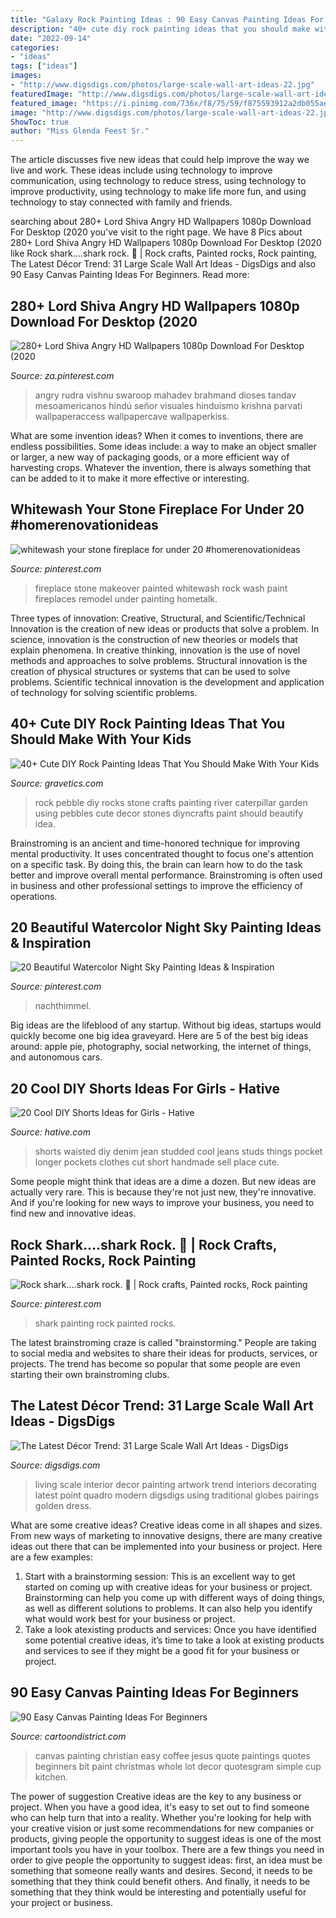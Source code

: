 ```yaml
---
title: "Galaxy Rock Painting Ideas : 90 Easy Canvas Painting Ideas For Beginners"
description: "40+ cute diy rock painting ideas that you should make with your kids"
date: "2022-09-14"
categories:
- "ideas"
tags: ["ideas"]
images:
- "http://www.digsdigs.com/photos/large-scale-wall-art-ideas-22.jpg"
featuredImage: "http://www.digsdigs.com/photos/large-scale-wall-art-ideas-22.jpg"
featured_image: "https://i.pinimg.com/736x/f8/75/59/f875593912a2db055aebd6bb666a748b.jpg"
image: "http://www.digsdigs.com/photos/large-scale-wall-art-ideas-22.jpg"
ShowToc: true
author: "Miss Glenda Feest Sr."
---
```



The article discusses five new ideas that could help improve the way we live and work. These ideas include using technology to improve communication, using technology to reduce stress, using technology to improve productivity, using technology to make life more fun, and using technology to stay connected with family and friends.

	

		
searching about 280+ Lord Shiva Angry HD Wallpapers 1080p Download For Desktop (2020 you've visit to the right page. We have 8 Pics about 280+ Lord Shiva Angry HD Wallpapers 1080p Download For Desktop (2020 like Rock shark....shark rock. 🎸 | Rock crafts, Painted rocks, Rock painting, The Latest Décor Trend: 31 Large Scale Wall Art Ideas - DigsDigs and also 90 Easy Canvas Painting Ideas For Beginners. Read more:
		
    
## 280+ Lord Shiva Angry HD Wallpapers 1080p Download For Desktop (2020

<img loading=lazy src="https://i.pinimg.com/736x/09/2f/66/092f66ff82bbaf86c80860d6abf67331.jpg" onerror="this.onerror=null;this.src='https://tse2.mm.bing.net/th?id=OIP.5Lo-VtsDCI-UaUfr7PMuDQHaNK&amp;pid=15.1';" alt="280+ Lord Shiva Angry HD Wallpapers 1080p Download For Desktop (2020">

_Source: za.pinterest.com_

>angry rudra vishnu swaroop mahadev brahmand dioses tandav mesoamericanos hindú señor visuales hinduismo krishna parvati wallpaperaccess wallpapercave wallpaperkiss. 

	

What are some invention ideas?
When it comes to inventions, there are endless possibilities. Some ideas include: a way to make an object smaller or larger, a new way of packaging goods, or a more efficient way of harvesting crops. Whatever the invention, there is always something that can be added to it to make it more effective or interesting.

    
## Whitewash Your Stone Fireplace For Under 20 #homerenovationideas

<img loading=lazy src="https://i.pinimg.com/736x/21/9a/a9/219aa95c70e009c4ac2ea68bc3890556.jpg" onerror="this.onerror=null;this.src='https://tse1.mm.bing.net/th?id=OIP.-QPuXUDqLtNcQScJZPgSHgAAAA&amp;pid=15.1';" alt="whitewash your stone fireplace for under 20 #homerenovationideas">

_Source: pinterest.com_

>fireplace stone makeover painted whitewash rock wash paint fireplaces remodel under painting hometalk. 

	

Three types of innovation: Creative, Structural, and Scientific/Technical
Innovation is the creation of new ideas or products that solve a problem. In science, innovation is the construction of new theories or models that explain phenomena. In creative thinking, innovation is the use of novel methods and approaches to solve problems. Structural innovation is the creation of physical structures or systems that can be used to solve problems. Scientific technical innovation is the development and application of technology for solving scientific problems.

    
## 40+ Cute DIY Rock Painting Ideas That You Should Make With Your Kids

<img loading=lazy src="https://www.gravetics.com/wp-content/uploads/2017/08/Rock-Caterpillar.jpg" onerror="this.onerror=null;this.src='https://tse3.mm.bing.net/th?id=OIP.qngsfwwdRc187osY3WiS_gHaNo&amp;pid=15.1';" alt="40+ Cute DIY Rock Painting Ideas That You Should Make With Your Kids">

_Source: gravetics.com_

>rock pebble diy rocks stone crafts painting river caterpillar garden using pebbles cute decor stones diyncrafts paint should beautify idea. 

	

Brainstroming is an ancient and time-honored technique for improving mental productivity. It uses concentrated thought to focus one's attention on a specific task. By doing this, the brain can learn how to do the task better and improve overall mental performance. Brainstroming is often used in business and other professional settings to improve the efficiency of operations.

    
## 20 Beautiful Watercolor Night Sky Painting Ideas &amp; Inspiration

<img loading=lazy src="https://i.pinimg.com/736x/f8/75/59/f875593912a2db055aebd6bb666a748b.jpg" onerror="this.onerror=null;this.src='https://tse1.mm.bing.net/th?id=OIP.6MybFF4o0xhPWt8lJfTifgHaKe&amp;pid=15.1';" alt="20 Beautiful Watercolor Night Sky Painting Ideas &amp; Inspiration">

_Source: pinterest.com_

>nachthimmel. 

	

Big ideas are the lifeblood of any startup. Without big ideas, startups would quickly become one big idea graveyard. Here are 5 of the best big ideas around: apple pie, photography, social networking, the internet of things, and autonomous cars.

    
## 20 Cool DIY Shorts Ideas For Girls - Hative

<img loading=lazy src="https://hative.com/wp-content/uploads/2015/01/diy-shorts-ideas/6-studded-shorts.jpg" onerror="this.onerror=null;this.src='https://tse1.mm.bing.net/th?id=OIP.JyMMZcfxKqDM6bCZ5YJPCQHaLH&amp;pid=15.1';" alt="20 Cool DIY Shorts Ideas for Girls - Hative">

_Source: hative.com_

>shorts waisted diy denim jean studded cool jeans studs things pocket longer pockets clothes cut short handmade sell place cute. 

	

Some people might think that ideas are a dime a dozen. But new ideas are actually very rare. This is because they're not just new, they're innovative. And if you're looking for new ways to improve your business, you need to find new and innovative ideas.

    
## Rock Shark....shark Rock. 🎸 | Rock Crafts, Painted Rocks, Rock Painting

<img loading=lazy src="https://i.pinimg.com/736x/35/2a/11/352a1179cffc1ca82562247f05729bf2.jpg" onerror="this.onerror=null;this.src='https://tse4.mm.bing.net/th?id=OIP.l0oefKpEjGjCwuw9BaZ-iQHaJ4&amp;pid=15.1';" alt="Rock shark....shark rock. 🎸 | Rock crafts, Painted rocks, Rock painting">

_Source: pinterest.com_

>shark painting rock painted rocks. 

	

The latest brainstroming craze is called "brainstorming." People are taking to social media and websites to share their ideas for products, services, or projects. The trend has become so popular that some people are even starting their own brainstroming clubs.

    
## The Latest Décor Trend: 31 Large Scale Wall Art Ideas - DigsDigs

<img loading=lazy src="http://www.digsdigs.com/photos/large-scale-wall-art-ideas-22.jpg" onerror="this.onerror=null;this.src='https://tse1.mm.bing.net/th?id=OIP.VO2zFq3EGKp1fBEib9xFRAHaJ4&amp;pid=15.1';" alt="The Latest Décor Trend: 31 Large Scale Wall Art Ideas - DigsDigs">

_Source: digsdigs.com_

>living scale interior decor painting artwork trend interiors decorating latest point quadro modern digsdigs using traditional globes pairings golden dress. 

	

What are some creative ideas?
Creative ideas come in all shapes and sizes. From new ways of marketing to innovative designs, there are many creative ideas out there that can be implemented into your business or project. Here are a few examples: 
1. Start with a brainstorming session: This is an excellent way to get started on coming up with creative ideas for your business or project. Brainstorming can help you come up with different ways of doing things, as well as different solutions to problems. It can also help you identify what would work best for your business or project. 
2. Take a look atexisting products and services: Once you have identified some potential creative ideas, it’s time to take a look at existing products and services to see if they might be a good fit for your business or project.

    
## 90 Easy Canvas Painting Ideas For Beginners

<img loading=lazy src="http://www.cartoondistrict.com/wp-content/uploads/2017/06/Easy-Canvas-Painting-Ideas-For-Beginners18-1.jpg" onerror="this.onerror=null;this.src='https://tse4.mm.bing.net/th?id=OIP.Yiii7_mrYuz84EwP6aw7jwHaJ4&amp;pid=15.1';" alt="90 Easy Canvas Painting Ideas For Beginners">

_Source: cartoondistrict.com_

>canvas painting christian easy coffee jesus quote paintings quotes beginners bit paint christmas whole lot decor quotesgram simple cup kitchen. 

	

The power of suggestion
Creative ideas are the key to any business or project. When you have a good idea, it's easy to set out to find someone who can help turn that into a reality. Whether you're looking for help with your creative vision or just some recommendations for new companies or products, giving people the opportunity to suggest ideas is one of the most important tools you have in your toolbox.
There are a few things you need in order to give people the opportunity to suggest ideas: first, an idea must be something that someone really wants and desires. Second, it needs to be something that they think could benefit others. And finally, it needs to be something that they think would be interesting and potentially useful for your project or business.

